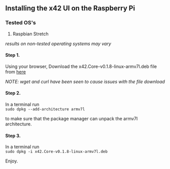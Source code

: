 ## Installing the x42 UI on the Raspberry Pi

### Tested OS's
1. Raspbian Stretch
    
*results on non-tested operating systems may vary*

#### Step 1. 

Using your browser, Download the x42.Core-v0.1.8-linux-armv7l.deb file from [here](https://github.com/x42protocol/X42-FullNode-UI/releases)

*NOTE: wget and curl have been seen to cause issues with the file download*

#### Step 2.

In a terminal run     
```sudo dpkg --add-architecture armv7l```
    
to make sure that the package manager can unpack the armv7l architecture.
    
#### Step 3.

In a terminal run     
```sudo dpkg -i x42.Core-v0.1.8-linux-armv7l.deb```
        
Enjoy.
